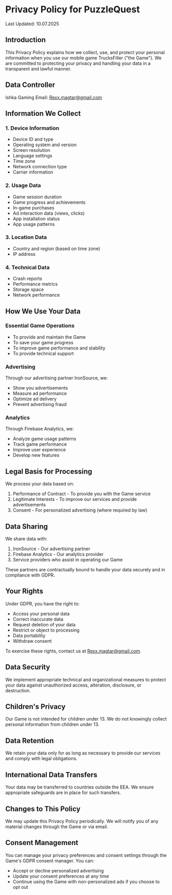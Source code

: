 # Privacy Policy for PuzzleQuest

Last Updated: 10.07.2025

## Introduction
This Privacy Policy explains how we collect, use, and protect your personal information when you use our mobile game TrucksFiller ("the Game"). We are committed to protecting your privacy and handling your data in a transparent and lawful manner.

## Data Controller
Ishka Gaming
Email: Rexx.magtar@gmail.com

## Information We Collect

### 1. Device Information
- Device ID and type
- Operating system and version
- Screen resolution
- Language settings
- Time zone
- Network connection type
- Carrier information

### 2. Usage Data
- Game session duration
- Game progress and achievements
- In-game purchases
- Ad interaction data (views, clicks)
- App installation status
- App usage patterns

### 3. Location Data
- Country and region (based on time zone)
- IP address

### 4. Technical Data
- Crash reports
- Performance metrics
- Storage space
- Network performance

## How We Use Your Data

### Essential Game Operations
- To provide and maintain the Game
- To save your game progress
- To improve game performance and stability
- To provide technical support

### Advertising
Through our advertising partner IronSource, we:
- Show you advertisements
- Measure ad performance
- Optimize ad delivery
- Prevent advertising fraud

### Analytics
Through Firebase Analytics, we:
- Analyze game usage patterns
- Track game performance
- Improve user experience
- Develop new features

## Legal Basis for Processing

We process your data based on:
1. Performance of Contract - To provide you with the Game service
2. Legitimate Interests - To improve our services and provide advertisements
3. Consent - For personalized advertising (where required by law)

## Data Sharing

We share data with:
1. IronSource - Our advertising partner
2. Firebase Analytics - Our analytics provider
3. Service providers who assist in operating our Game

These partners are contractually bound to handle your data securely and in compliance with GDPR.

## Your Rights

Under GDPR, you have the right to:
- Access your personal data
- Correct inaccurate data
- Request deletion of your data
- Restrict or object to processing
- Data portability
- Withdraw consent

To exercise these rights, contact us at Rexx.magtar@gmail.com.

## Data Security
We implement appropriate technical and organizational measures to protect your data against unauthorized access, alteration, disclosure, or destruction.

## Children's Privacy
Our Game is not intended for children under 13. We do not knowingly collect personal information from children under 13.

## Data Retention
We retain your data only for as long as necessary to provide our services and comply with legal obligations.

## International Data Transfers
Your data may be transferred to countries outside the EEA. We ensure appropriate safeguards are in place for such transfers.

## Changes to This Policy
We may update this Privacy Policy periodically. We will notify you of any material changes through the Game or via email.

## Consent Management
You can manage your privacy preferences and consent settings through the Game's GDPR consent manager. You can:
- Accept or decline personalized advertising
- Update your consent preferences at any time
- Continue using the Game with non-personalized ads if you choose to opt out
